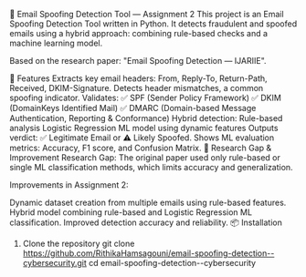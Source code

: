 📧 Email Spoofing Detection Tool — Assignment 2
This project is an Email Spoofing Detection Tool written in Python.
It detects fraudulent and spoofed emails using a hybrid approach: combining rule-based checks and a machine learning model.

Based on the research paper: "Email Spoofing Detection — IJARIIE".

🚀 Features
Extracts key email headers: From, Reply-To, Return-Path, Received, DKIM-Signature.
Detects header mismatches, a common spoofing indicator.
Validates:
✅ SPF (Sender Policy Framework)
✅ DKIM (DomainKeys Identified Mail)
✅ DMARC (Domain-based Message Authentication, Reporting & Conformance)
Hybrid detection:
Rule-based analysis
Logistic Regression ML model using dynamic features
Outputs verdict: ✅ Legitimate Email or ⚠️ Likely Spoofed.
Shows ML evaluation metrics: Accuracy, F1 score, and Confusion Matrix.
🎯 Research Gap & Improvement
Research Gap:
The original paper used only rule-based or single ML classification methods, which limits accuracy and generalization.

Improvements in Assignment 2:

Dynamic dataset creation from multiple emails using rule-based features.
Hybrid model combining rule-based and Logistic Regression ML classification.
Improved detection accuracy and reliability.
📦 Installation
1. Clone the repository
git clone https://github.com/RithikaHamsagouni/email-spoofing-detection--cybersecurity.git
cd email-spoofing-detection--cybersecurity
